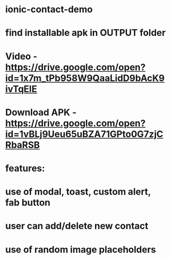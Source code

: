 # ionic-contact-demo
# find installable apk in OUTPUT folder
# Video - https://drive.google.com/open?id=1x7m_tPb958W9QaaLidD9bAcK9ivTqElE
# Download APK - https://drive.google.com/open?id=1vBLj9Ueu65uBZA71GPto0G7zjCRbaRSB

# features:
# use of modal, toast, custom alert, fab button
# user can add/delete new contact
# use of random image placeholders

